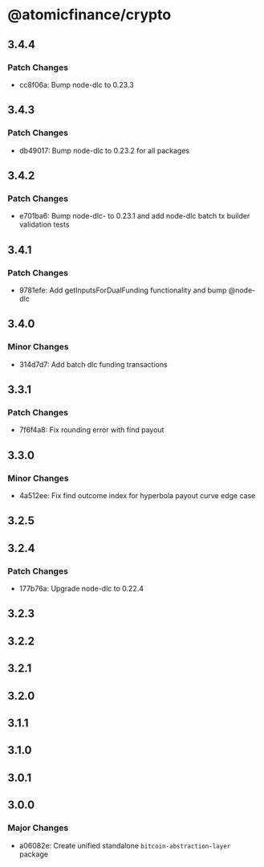 # @atomicfinance/crypto

## 3.4.4

### Patch Changes

- cc8f06a: Bump node-dlc to 0.23.3

## 3.4.3

### Patch Changes

- db49017: Bump node-dlc to 0.23.2 for all packages

## 3.4.2

### Patch Changes

- e701ba6: Bump node-dlc- to 0.23.1 and add node-dlc batch tx builder validation tests

## 3.4.1

### Patch Changes

- 9781efe: Add getInputsForDualFunding functionality and bump @node-dlc

## 3.4.0

### Minor Changes

- 314d7d7: Add batch dlc funding transactions

## 3.3.1

### Patch Changes

- 7f6f4a8: Fix rounding error with find payout

## 3.3.0

### Minor Changes

- 4a512ee: Fix find outcome index for hyperbola payout curve edge case

## 3.2.5

## 3.2.4

### Patch Changes

- 177b76a: Upgrade node-dlc to 0.22.4

## 3.2.3

## 3.2.2

## 3.2.1

## 3.2.0

## 3.1.1

## 3.1.0

## 3.0.1

## 3.0.0

### Major Changes

- a06082e: Create unified standalone `bitcoin-abstraction-layer` package
